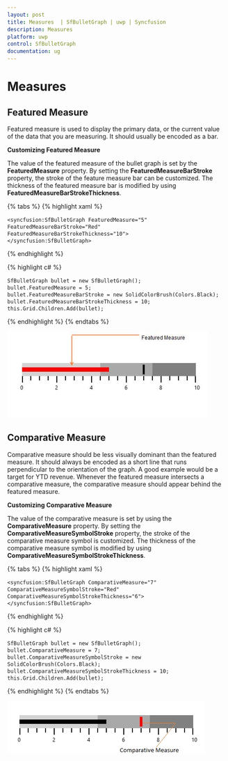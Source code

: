 ```yaml
---
layout: post
title: Measures  | SfBulletGraph | uwp | Syncfusion
description: Measures 
platform: uwp
control: SfBulletGraph
documentation: ug
---
```


# Measures

## Featured Measure

Featured measure is used to display the primary data, or the current value of the data that you are measuring. It should usually be encoded as a bar.

**Customizing Featured Measure**

The value of the featured measure of the bullet graph is set by the **FeaturedMeasure** property. By setting the **FeaturedMeasureBarStroke** property, the stroke of the feature measure bar can be customized. The thickness of the featured measure bar is modified by using **FeaturedMeasureBarStrokeThickness**. 

{% tabs %}
{% highlight xaml %}

    <syncfusion:SfBulletGraph FeaturedMeasure="5" FeaturedMeasureBarStroke="Red"
    FeaturedMeasureBarStrokeThickness="10">                             
    </syncfusion:SfBulletGraph>

{% endhighlight %}

{% highlight c# %}
 
    SfBulletGraph bullet = new SfBulletGraph();
    bullet.FeaturedMeasure = 5;
    bullet.FeaturedMeasureBarStroke = new SolidColorBrush(Colors.Black);
    bullet.FeaturedMeasureBarStrokeThickness = 10;
    this.Grid.Children.Add(bullet);

{% endhighlight %}
{% endtabs %}

![](Measures_images/Measures_img1.jpeg)

## Comparative Measure

Comparative measure should be less visually dominant than the featured measure. It should always be encoded as a short line that runs perpendicular to the orientation of the graph. A good example would be a target for YTD revenue. Whenever the featured measure intersects a comparative measure, the comparative measure should appear behind the featured measure.

**Customizing Comparative Measure**

The value of the comparative measure is set by using the **ComparativeMeasure** property. By setting the **ComparativeMeasureSymbolStroke** property, the stroke of the comparative measure symbol is customized. The thickness of the comparative measure symbol is modified by using **ComparativeMeasureSymbolStrokeThickness**. 

{% tabs %}
{% highlight xaml %}

    <syncfusion:SfBulletGraph ComparativeMeasure="7"
    ComparativeMeasureSymbolStroke="Red"
    ComparativeMeasureSymbolStrokeThickness="6">
    </syncfusion:SfBulletGraph>

{% endhighlight %}

{% highlight c# %}

    SfBulletGraph bullet = new SfBulletGraph();
    bullet.ComparativeMeasure = 7;
    bullet.ComparativeMeasureSymbolStroke = new SolidColorBrush(Colors.Black);
    bullet.ComparativeMeasureSymbolStrokeThickness = 10;
    this.Grid.Children.Add(bullet);

{% endhighlight %}
{% endtabs %}

![](Measures_images/Measures_img2.jpg)
